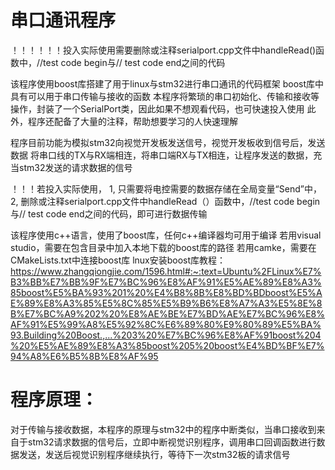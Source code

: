 # 串口通讯程序
  ！！！！！！投入实际使用需要删除或注释serialport.cpp文件中handleRead()函数中，//test code begin与// test code end之间的代码


  该程序使用boost库搭建了用于linux与stm32进行串口通讯的代码框架
  boost库中具有可以用于串口传输与接收的函数
  本程序将繁琐的串口初始化、传输和接收等操作，封装了一个SerialPort类，因此如果不想观看代码，也可快速投入使用
  此外，程序还配备了大量的注释，帮助想要学习的人快速理解


  程序目前功能为模拟stm32向视觉开发板发送信号，视觉开发板收到信号后，发送数据
  将串口线的TX与RX端相连，将串口端RX与TX相连，让程序发送的数据，充当stm32发送的请求数据的信号


  ！！！若投入实际使用，
  1, 只需要将电控需要的数据存储在全局变量“Send”中，
  2, 删除或注释serialport.cpp文件中handleRead（）函数中，//test code begin与// test code end之间的代码，即可进行数据传输


 该程序使用c++语言，使用了boost库，任何c++编译器均可用于编译
 若用visual studio，需要在包含目录中加入本地下载的boost库的路径
 若用camke，需要在CMakeLists.txt中连接boost库
 lnux安装boost库教程：https://www.zhangqiongjie.com/1596.html#:~:text=Ubuntu%2FLinux%E7%B3%BB%E7%BB%9F%E7%BC%96%E8%AF%91%E5%AE%89%E8%A3%85boost%E5%BA%93%201%20%E4%B8%8B%E8%BD%BDboost%E5%AE%89%E8%A3%85%E5%8C%85%E5%B9%B6%E8%A7%A3%E5%8E%8B%E7%BC%A9%202%20%E8%AE%BE%E7%BD%AE%E7%BC%96%E8%AF%91%E5%99%A8%E5%92%8C%E6%89%80%E9%80%89%E5%BA%93.Building%20Boost.,...%203%20%E7%BC%96%E8%AF%91boost%204%20%E5%AE%89%E8%A3%85boost%205%20boost%E4%BD%BF%E7%94%A8%E6%B5%8B%E8%AF%95

# 程序原理：
  对于传输与接收数据，本程序的原理与stm32中的程序中断类似，当串口接收到来自于stm32请求数据的信号后，立即中断视觉识别程序，调用串口回调函数进行数据发送，发送后视觉识别程序继续执行，等待下一次stm32板的请求信号

